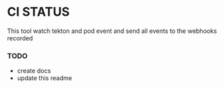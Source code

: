 # CI STATUS

This tool watch tekton and pod event and send all events to the webhooks recorded

### TODO
- create docs
- update this readme

